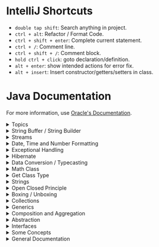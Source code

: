 # IntelliJ Shortcuts

* `double tap shift`: Search anything in project. 
* `ctrl + alt`: Refactor / Format Code.
* `ctrl + shift + enter`: Complete current statement.
* `ctrl + /`: Comment line.
* `ctrl + shift + /`: Comment block.
* `hold ctrl + click`: goto declaration/definition.
* `alt + enter`: show intended actions for error fix.
* `alt + insert`: Insert constructor/getters/setters in class.



# Java Documentation

For more information, use [Oracle's Documentation](https://docs.oracle.com/javase/tutorial/index.html).


<details>
<summary>Topics</summary>

</details>

<details>
<summary>String Buffer / String Builder</summary>

* When using a String, if we try to update the value of an existing String, then instead of updating, it will create a 
  new String. which is not efficient.
* String Buffer and String builder classes are same in terms of implementation.
* The only difference is that String Buffer is `thread safe`, which means they can be used while working with multiple
  threads, which means that if one thread is accessing the String, the other thread has to wait.
* String builder is `not thread safe`.

      // Instantiation and appending
      StringBuffer sbf = new StringBuffer("Osama");
      sbf.append(" Khan");
      System.out.println(sbf);
      
      // Replacing
      sbf.replace(0, 5, "Taha");
      System.out.println(sbf);
      
      // Deleting
      sbf.delete(5, 10);
      System.out.println(sbf);


</details>




<details>
<summary>Streams</summary>

### Streams

Visit the [Page](https://stackify.com/streams-guide-java-8/) or [Video](https://www.youtube.com/watch?v=Q93JsQ8vcwY) for more.

* A simple enum is created:

      public enum Gender {
          MALE, FEMALE
      }

* A person class:

      public class Person {
          private String name;
          private int age;
          private Gender gender;
      
          @Override
          public String toString() {
              return "Person{" +
                      "name='" + name + '\'' +
                      ", age=" + age +
                      ", gender=" + gender +
                      '}';
          }
      
          public Person(String name, int age, Gender gender) {
              this.name = name;
              this.age = age;
              this.gender = gender;
          }
      
          public String getName() {
              return name;
          }
      
          public void setName(String name) {
              this.name = name;
          }
      
          public int getAge() {
              return age;
          }
      
          public void setAge(int age) {
              this.age = age;
          }
      
          public Gender getGender() {
              return gender;
          }
      
          public void setGender(Gender gender) {
              this.gender = gender;
          }
      }

* Main Function with all the operations:

      public static List<Person> getPeople() {
          return List.of(
              new Person("Osama Khan", 23, Gender.MALE),
              new Person("Fatima Khan", 10, Gender.FEMALE),
              new Person("Hadi Rehman", 25, Gender.MALE),
              new Person("Alina Khan", 67, Gender.FEMALE),
              new Person("Uzair Shah", 45, Gender.MALE),
              new Person("Zeb Khan", 83, Gender.FEMALE),
              new Person("Usman Khan", 102, Gender.MALE),
              new Person("Anar Gul", 96, Gender.MALE)
          );
      }

      public static void main(String[] args) {
      // write your code here
    
            List<Person> people = getPeople();
    
            // Imperative approach means doing stuff using loops and stuff.
            // Declarative Approach means using streams.
    
            // Filtering using streams
            System.out.println("------------ Filtering using streams ------------");
            List<Person> females = people.stream()
                    .filter(person -> person.getGender().equals(Gender.FEMALE))
                    .collect(Collectors.toList());
            females.forEach(System.out::println);
            System.out.println();
    
            // Sorting stuff Ascending
            System.out.println("------------ Sorting stuff Ascending ------------");
            List<Person> sortedWithAge = people.stream()
                    .sorted(Comparator.comparing(Person::getAge))
                    .collect(Collectors.toList());
            sortedWithAge.forEach(System.out::println);
            System.out.println();
    
            // Sorting stuff Descending
            System.out.println("------------ Sorting stuff Descending ------------");
            List<Person> sortedWithAgeDescending = people.stream()
                    .sorted(Comparator.comparing(Person::getAge).reversed())
                    .collect(Collectors.toList());
            sortedWithAgeDescending.forEach(System.out::println);
            System.out.println();
    
            // All Match Ex. Everyone in this list that has an age greater than 50
            System.out.println("------------ All Match ------------");
            boolean allMatchExample = people.stream()
                    .allMatch(person -> person.getAge() > 5);
            System.out.println(allMatchExample);
            System.out.println();
    
            // All Match Ex. Everyone in this list that has an age greater than 5
            System.out.println("------------ Any Match ------------");
            boolean anyMatchExample = people.stream()
                    .anyMatch(person -> person.getAge() > 120);
            System.out.println(anyMatchExample);
            System.out.println();
    
            // All Match Ex. Everyone in this list that has an age greater than 5
            System.out.println("------------ None Match ------------");
            boolean noneMatchExample = people.stream()
                    .noneMatch(person -> person.getName().equals("John"));
            System.out.println(noneMatchExample);
            System.out.println();
    
            // Max
            System.out.println("------------ Max ------------");
            people.stream()
                    .max(Comparator.comparing(Person::getAge))
                    .ifPresent(System.out::println);
            System.out.println();
    
            // Min
            System.out.println("------------ Min ------------");
            people.stream()
                    .min(Comparator.comparing(Person::getAge))
                    .ifPresent(System.out::println);
            System.out.println();
    
            // Grouping
            System.out.println("------------ Grouping ------------");
            Map<Gender, List<Person>> groupByGender = people.stream()
                    .collect(Collectors.groupingBy(Person::getGender));
            groupByGender.forEach((gender, people1) -> {
                System.out.println(gender);
                people1.forEach(System.out::println);
                System.out.println();
            });
    
            // Example: out of all females, print the name of female with the lowest age.
            System.out.println("------------ Example ------------");
            Optional<String> youngestFemaleAge = people.stream()
                    .filter(person -> person.getGender().equals(Gender.FEMALE))
                    .min(Comparator.comparing(Person::getAge))
                    .map(Person::getName);
            youngestFemaleAge.ifPresent(System.out::println);
            System.out.println();
      }


</details>


<details>
<summary>Date, Time and Number Formatting</summary>

### Date, Time, Currency and Number Formatting
  
* Symbol Representation.

  M = `month`, m = `minute`, y = `year`, d = `day`, s = `second`, h = `hour`, E = `dayName`


* Creating a new Locale

      // Create a default locale
      Locale usLocale = Locale.US; // prints: en_US
      
      // Create a Locale if not available by default
      Locale myLocale = new Locale("en", "IN"); // prints: en_IN

* Print a date using a locale

      DateFormat df_US = DateFormat.getDateInstance(DateFormat.DEFAULT, Locale.US);
      System.out.println(df_US.format(new Date())); // prints: Jan 14, 2021

      DateFormat df_UK = DateFormat.getDateInstance(DateFormat.DEFAULT, Locale.UK);
      System.out.println(df_UK.format(new Date())); // prints: 14 Jan 2021


* Printing Currencies with locale

      NumberFormat x = NumberFormat.getCurrencyInstance(Locale.US);
      Locale indiaLocale = new Locale("en", "IN");
      Locale pakLocale = new Locale("en", "PK");

      NumberFormat us     = NumberFormat.getCurrencyInstance(Locale.US);
      NumberFormat india  = NumberFormat.getCurrencyInstance(indiaLocale);
      NumberFormat china  = NumberFormat.getCurrencyInstance(Locale.CHINA);
      NumberFormat france = NumberFormat.getCurrencyInstance(Locale.FRANCE);
      NumberFormat pak = NumberFormat.getCurrencyInstance(pakLocale);
      
      System.out.println("US: "     + us.format(12000));
      System.out.println("India: "  + india.format(12000));
      System.out.println("China: "  + china.format(12000));
      System.out.println("France: " + france.format(12000));
      System.out.println("Pakistan: " + pak.format(12000));


* Date and time classes and their instantiations are shown below:

      // Local date class
      LocalDate ld = LocalDate.now(); // get current date
      LocalDate ld2 = LocalDate.of(2021, Month.JANUARY, 13); // using month as an enum
      LocalDate ld3 = LocalDate.of(2021, 1, 13);
      System.out.println(ld2);
  
      // Local Time class
      LocalTime lt = LocalTime.now();
      LocalTime lt2 = LocalTime.of(9, 6, 3);
      System.out.println(lt);
  
      // Local date time class
      LocalDateTime ldt = LocalDateTime.now();
      System.out.println(ldt.toString());
  
      // Instant, quite similar to local date time, but with zone
      Instant i = Instant.now();
      ZonedDateTime zdt = i.atZone(ZoneId.of("Asia/Kolkata"));
      System.out.println(zdt);
  
      // creates a locale.
      Locale l = new Locale("en", "pk");
      System.out.println("locale language: " + l.getDisplayLanguage());
      System.out.println("locale Country: " + l.getDisplayCountry());

* A function that takes a date and locale, returns date in the required format:

      public static String getFormattedDate(LocalDate date, Locale locale) throws DateTimeException, NoLocaleFoundException, ParseException {
          DateFormat currentFormat = new SimpleDateFormat("yyyy-MM-dd");
          if (locale.getCountry().equals("UK")) {
              DateFormat targetDateFormat = new SimpleDateFormat("dd-MM-yyyy");
               return targetDateFormat.format(currentFormat.parse(date.toString()));
          } else if (locale.getCountry().equals("US")) {
              DateFormat targetDateFormat = new SimpleDateFormat("MM-dd-yyyy");
              return targetDateFormat.format(currentFormat.parse(date.toString()));
          } else {
              throw new NoLocaleFoundException("The Given locale is not available.");
          }
      }

      // Calling the above function in main class.
      try {
          System.out.println("US DateFormat: " + getFormattedDate(LocalDate.now(), new Locale("en", "us")));
          System.out.println("UK DateFormat: " + getFormattedDate(LocalDate.now(), new Locale("en", "uk")));
      } catch (Exception ex) {
          System.out.println("Exception occurred: " + ex.getMessage());
      }

* A function that takes a number and rounds off the number upto given decimal places:

      // String buffer, Fix this.
      public static double getFormattedNumber(double number, int decimalPlaces)
        throws NumberFormatException {
          BigDecimal bigDecimal = new BigDecimal(Double.toString(number));
          bigDecimal = bigDecimal.setScale(decimalPlaces, RoundingMode.HALF_UP);
          return bigDecimal.doubleValue();
      }
    
      // calling the above funtion in main 
      try {
          System.out.println("Formatted Number: " + getFormattedNumber(24.45546, 1));
      } catch (Exception ex) {
          System.out.println("Exception occurred: " + ex.getMessage());
      }




</details>


<details>
<summary>Exceptional Handling</summary>

### Exceptional Handling

* Exceptions are handled by simply adding try-catch-finally block on the code in which the exception
can occur:

      try {
          int[] x = {1, 2};
          System.out.println(x[4]);
      } catch (ArrayIndexOutOfBoundsException ar_ex) {
          System.out.println("Index of array is out of bounds: " + ar_ex);
      } catch (Exception ex) {
          System.out.println("There is an Exception: " + ex);
      } finally {
          System.out.println("Close Connection");
      }

* `Note:` "Finally" always gets executed, even is exception is caught or not.
* We can catch specific exceptions by using their name in the catch block or just handle any exception by using Exception in the catch block.
* We can through an exception on runtime to handle it:

      try {
          int x = 0;
          int y = 10 / x;
  
          if (x == 0) {
              throw new Exception();
          }
      } catch (Exception ex) {
          System.out.println("Exception occurred: " + ex.getMessage());
      }

* We can also create our own custom exceptions.

      public class YCannotBeZero extends Exception {
          public YCannotBeZero(String message) {
              super(message);
          }
      }
  
* Now we can throw this exception. 
  
      try {
          float x = 20;
          float y = 10 - x;

          if (y < 0) {
              throw new YCannotBeZero("Y cannot be less than 0");
          }
      } catch (YCannotBeZero | AnyOtherException ex) {
          System.out.println("Exception occurred: " + ex.getMessage());
      }

* We can also specify or mark functions if they can through some exceptions

      public void main getData(int id) throws IOException, IndexOutOfBoundsException {
          // Code
      }

</details>

<details>
<summary>Hibernate</summary>

### 1. Setup MySQL

* Install MySQL.
* Open CMD in the `C:\Program Files\MySQL\MySQL Server 8.0\bin` path, and enter the following command:

      mysql -u root -p

* It will ask for a password, enter the password and now we have access to MySQL.
* Now create a user to access the database using the following command.

      CREATE USER 'dbadmin'@'localhost' IDENTIFIED BY 'password';

* Once the user is created, you can check if the user exists by using the following command:

      SELECT user FROM mysql.user;

* Now create a database using the following query:
  
      CREATE DATABASE testdb;
  
* Create a table using the following query. Make sure to select the database using `use databaseName` command to select the database for table creation.
  
      CREATE TABLE Employee (
        firstName VARCHAR(30) NOT NULL, 
        lastName VARCHAR(30) NOT NULL, 
        employeeId INT UNSIGNED NOT NULL PRIMARY KEY
      );

  The `show tables` command will show all tables in the database, and `describe tablename` command will show details of the table.


* Now we have to give privileges to the user that we just created in order to access the database. use the query below to assign privileges.

       GRANT ALL PRIVILEGES ON testdb.employee TO 'dbadmin'@'localhost' WITH GRANT OPTION;

* To check the privileges of a user, use the following query:

      SHOW GRANTS FOR 'dbadmin'@'localhost';

### 2. Setup Classes

* Create a new XML file called `persistence.xml` inside the `main/resources/META-INF` folder.
* Add the following contents in the `persistence.xml` file:

      <?xml version="1.0" encoding="UTF-8" ?>
      
      <persistence version="2.0"
      xmlns="http://java.sun.com/xml/ns/persistence" xmlns:xsi="http://www.w3.org/2001/XMLSchema-instance"
      xsi:schemaLocation="http://java.sun.com/xml/ns/persistence http://java.sun.com/xml/ns/persistence/persistence_2_0.xsd">
      
          <!-- Define a name used to get an entity manager. Define that you will
          complete transactions with the DB  -->
          <persistence-unit name="JavaTraining" transaction-type="RESOURCE_LOCAL">
      
              <!-- Define the class for Hibernate which implements JPA -->
              <provider>org.hibernate.jpa.HibernatePersistenceProvider</provider>
              <!-- Define the object that should be persisted in the database -->
              <class>com.contour.hibernate.Employee</class>
              <properties>
                  <!-- Driver for DB database -->
                  <property name="javax.persistence.jdbc.driver" value="com.mysql.jdbc.Driver" />
                  <!-- URL for DB -->
                  <property name="javax.persistence.jdbc.url" value="jdbc:mysql://localhost/testdb" />
                  <!-- Username -->
                  <property name="javax.persistence.jdbc.user" value="dbadmin" />
                  <!-- Password -->
                  <property name="javax.persistence.jdbc.password" value="admin" />
              </properties>
          </persistence-unit>
      </persistence>

  Note that the contents in the persistence.xml file contains information about the user, database, classes etc
  

* Now add a class, which will be served as an entity in relation with the database.

      import javax.persistence.*;
      import java.io.Serializable;
      
      @Entity(name = "employee")
      @Table(name = "employee")
      public class Employee implements Serializable {
      
          // Properties
      
          @Id
          @Column(name = "employeeId", unique = true)
          private int employeeId;
      
          @Column(name = "firstName", nullable = false)
          private String firstName;
      
          @Column(name = "lastName", nullable = false)
          private String lastName;
      
      
          // Getters and Setters
          public int getEmployeeId() { return employeeId; }
          public void setEmployeeId(int employeeId) { this.employeeId = employeeId; }
          public String getFirstName() { return firstName; }
          public void setFirstName(String firstName) { this.firstName = firstName; }
          public String getLastName() { return lastName; }
          public void setLastName(String lastName) { this.lastName = lastName; }
      
      }

* Now add a repository class to perform CRUD operations on the entity:
* An example repository class with main function is shown below:

      import javax.persistence.*;
      import java.util.*;
    
      public class Main {
      
          // Creating Entity Manager
          private static final EntityManagerFactory ENTITY_MANAGER_FACTORY = Persistence
                  .createEntityManagerFactory("JavaTraining");
      
          // CRUD Operations
          public static void addEmployee(int id, String firstName, String lastName) {
              EntityManager em = ENTITY_MANAGER_FACTORY.createEntityManager();
              EntityTransaction et = null;
              try {
                  et = em.getTransaction();
                  et.begin();
                  Employee emp = new Employee();
                  emp.setEmployeeId(id);
                  emp.setFirstName(firstName);
                  emp.setLastName(lastName);
                  em.persist(emp);
                  et.commit();
              } catch (Exception ex) {
                  if (et != null) {
                      et.rollback();
                  }
                  ex.printStackTrace();
              } finally {
                  em.close();
              }
          }
      
          public static void getEmployee(int id) {
              EntityManager em = ENTITY_MANAGER_FACTORY.createEntityManager();
              String query = "SELECT e FROM employee e WHERE e.employeeId = :empId";
              TypedQuery<Employee> tq = em.createQuery(query, Employee.class);
              tq.setParameter("empId", id);
              Employee emp = null;
              try {
                  emp = tq.getSingleResult();
                  System.out.println(emp.getFirstName() + " " + emp.getLastName());
              } catch (NoResultException exception) {
                  exception.printStackTrace();
              } finally {
                  em.close();
              }
          }
      
          public static void getEmployees() {
              EntityManager em = ENTITY_MANAGER_FACTORY.createEntityManager();
              String query = "SELECT e FROM employee e WHERE e.employeeId IS NOT NULL";
              TypedQuery<Employee> tq = em.createQuery(query, Employee.class);
              List<Employee> emps;
              try {
                  emps = tq.getResultList();
                  for (Employee e : emps) {
                      System.out.println(e.getFirstName() + " " + e.getLastName());
                  }
              } catch (NoResultException exception) {
                  exception.printStackTrace();
              } finally {
                  em.close();
              }
          }
      
          public static void updateFirstNameOfEmployee(int id, String firstName) {
              EntityManager em = ENTITY_MANAGER_FACTORY.createEntityManager();
              EntityTransaction et = null;
              Employee emp = null;
              try {
                  et = em.getTransaction();
                  et.begin();
                  emp = em.find(Employee.class, id);
                  emp.setFirstName(firstName);
                  em.persist(emp);
                  et.commit();
              } catch (Exception ex) {
                  if (et != null) {
                      et.rollback();
                  }
                  ex.printStackTrace();
              } finally {
                  em.close();
              }
          }
      
          public static void deleteEmployee(int id) {
              EntityManager em = ENTITY_MANAGER_FACTORY.createEntityManager();
              EntityTransaction et = null;
              Employee emp = null;
              try {
                  et = em.getTransaction();
                  et.begin();
                  emp = em.find(Employee.class, id);
                  em.remove(emp);
                  et.commit();
              } catch (Exception ex) {
                  if (et != null) {
                      et.rollback();
                  }
                  ex.printStackTrace();
              } finally {
                  em.close();
              }
          }
      
      
      
          public static void main(String[] args) {
          // write your code here
      
              // Testing Hibernate
      
               // Adding data
               addEmployee(1, "Osama", "Khan");
               addEmployee(2, "Aamir", "Hanif");
               addEmployee(3, "Hadi", "Rehman");
      
              // Getting single employee by Id
              getEmployee(1);
              getEmployee(2);
              getEmployee(3);
      
              // Getting all employees
              getEmployees();
      
              // Updating
               updateFirstNameOfEmployee(3, "Tariq");
      
              // Deletion
              deleteEmployee(3);
      
              ENTITY_MANAGER_FACTORY.close();
          }
      
      }



</details>

<details>
<summary>Data Conversion / Typecasting</summary>

## Data Conversion / Typecasting

* ### Implicit Casting
  
Implicit casting means automatic conversion of one data type to another. see the example below:

    short x = 2;
    int y = x + 2;

According to the above example, we can simply fit `short(2 bytes)` inside an `int(4 bytes)` without any error and conversion.

Hierarchy: `byte > short > int > long > float > double`

`Note: ` There is no data loss in implicit casting.

* ### Explicit Casting

Consider the example below:

    double x = 1.1;
    int y = x + 2; // error
    int y = (int)x + 2; // explicit.

In the above example, we are trying to fit `double(8 bytes)` in an `int(4 bytes)`, which does not make any sense, and we are also getting an error. 

We can force the conversion by using explicit typecasting. In this way, we are taking the most significant 4 bytes 
of a double and fitting it in an integer, and the remaining 4 bytes of double are lost.

`Note: ` There is data loss in explicit casting.

* ### Conversion of Strings

Converting any primitive type into an integer :

      int no = 12;
      String.valueOf(no); // Good
      Integer.toString(no); // Good
      "" + no; // not a good practice

Converting String to any primitive type. Use `PremitiveDatatypeName.parseDTName(strValue)`:

      String myString = "1234";
      int foo = Integer.parseInt(myString);

</details>


<details>
<summary>Math Class</summary>

## Math Class

* Use the following link for [Math](https://docs.oracle.com/javase/8/docs/api/java/lang/Math.html) class documentation.

</details>


<details>
<summary>Get Class Type</summary>

### Get Class Type

    String x = "123";
    
    System.out.println(x.getClass()); // prints: class java.lang.String 
    System.out.println(x.getClass().getSimpleName()); // prints: String 
    System.out.println(x instanceof String); // prints: true

</details>

<details>
<summary>Strings</summary>

### Strings

    System.out.println("apple".compareTo("banana")); // prints: -1
    System.out.println("apple".compareTo("apple")); // prints: 0
    if ("apple" == "apple") {} // Compares addresses of strings
    if ("apple".equals("apple")) {} // Compares values of strings

</details>

<details>
<summary>Open Closed Principle</summary>

### Open Closed Principle
Open closed principle states that, a class is `open for extention` and `Closed for modification`.
The example below shows a convert class with a `convertToXML()` method. let's say we have to add a much better method called `convertTOJSON()`. So we can add another function in the same class which is against the open closed principle as we are modifying the class. The class could be an alrady tested class and we may add a bug by modifying it. so we can extend it and add another class that holds `convertToJSON()` function.

    public class Convert {
    
        public void ConvertToXML() {
            System.out.println("Converting data to XML");
        }

        // public void ConvertToJSON() {} // Against OPEN CLOSED PRINCIPLE
    
    }

    public class ConvertToJson extends Convert {
    
        public void convertToJSON() {
            System.out.println("Convert data to JSON");
        }
    
    }

</details>

<details>
<summary>Boxing / Unboxing</summary>

### Boxing / Unboxing

Boxing and Unboxing is explained in the example below.

    public class Person {
    
        protected String name;
    
        public String getName() {
            return this.name;
        }
    
    }

    public class Employee extends Person {
    
        private int salary;

        public int getSalary() {
            return salary;
        }
    
    }

    public static void main(String[] args) {
	// write your code here

        // Normal Instantiations
        Person P = new Person();
        Employee E = new Employee();

        // Instantiations with parent classes/interfaces.
        Object OP = new Person(); // Object is the parent of every class.
        Person PE = new Employee();

        // Accessing methods
        P.getName(); // allowed
        P.getSalary(); // getSalary() is a method in employee, not allowed (error)
        O.getName(); // Not allowed.

        // To make a parent object access the child's method, use typecasting
        ((Person)O).getName(); // Now this will work.
        ((Employee)P).getSalary(); // Now this will work.
        
    }

</details>

<details>
<summary>Collections</summary>

### Collections

`Java Collection Framework`: Collections are the containers that group multiple items in a single group. Store and manipulate data at realtime.

`Collection Framework Hierarchy`: The images below shows the hierarchy:

![](images/LinearCollection.PNG)
![](images/Map.PNG)

* #### ArrayList
  
      // Store only Integers
      ArrayList<Integer> integerList = new ArrayList<Integer>();
      integerList.add(1);
      integerList.add(2);
      integerList.add(3);
      integerList.add(4);
      integerList.add(5);
  
      // Store dynamic data
      ArrayList list = new ArrayList(); // OR // ArrayList<Object> list = new ArrayList<Object>();
      list.add("osama");
      list.add(21);
      list.add(12.90);
  
      // Printing
      System.out.println("Integer List: " + integerList);
      System.out.println("Integer List: " + list);
  
      // getting data from arraylist
      int age = integerList.get(0);
      Object data = list.get(0); // using object since we don't know the type.
      System.out.println(age + " " + data);
  
      // Updating values
      list.set(0, "hadi");
      System.out.println("New List: " + list);
  
      // Contains function
      System.out.println(list.contains(12.9));
  
      // iteration
      for (short i = 0; i < list.size(); i++) {
          System.out.print(list.get(i) + " ");
      }
  
      // iteration using enhanced for loop
      for (Object o : list) {
          System.out.print(o + " ");
      }
  
      // printing using iterator
      Iterator<Integer> it = integerList.iterator();
      // System.out.print(it.next() + " ");
      // System.out.print(it.next() + " ");
      // System.out.print(it.next() + " ");
  
      // iterating through interator, removing element
      while (it.hasNext()) {
          int num = it.next();
          if (num == 4) {
              it.remove();
          }
      }
      System.out.println(integerList);

* #### HashMap
  
      // Creating hashmap
      // It contains other functions just like arraylist.
      // Hashmaps do not have an order
      HashMap<String, Integer> hm = new HashMap<String, Integer>();
      hm.put("osama", 123);
      hm.put("hadi", 12);
      hm.put("aamir", 1);
      System.out.println(hm);
      System.out.println(hm.get("hadi"));
      hm.remove("aamir");
      System.out.println(hm);
      System.out.println(hm.containsKey("osama"));
      System.out.println(hm.containsValue(123));
      hm.replace("hadi", 3434);
      System.out.println(hm);
      System.out.println(hm.keySet());


</details>

<details>
<summary>Generics</summary>

### Generics

</details>

<details>
<summary>Composition and Aggregation</summary>

### Composition Code Example

    class Floors {
      int rooms; // just for understanding
    }
    
    class Building {

        // this should be final.
        private final Floors[] floors;
        
        // Creating instance inside class. Cannot be passed through args.
        public Building() {
            this.floors = new Floors[5];
        }
    }

### Aggregation Code Example

    class Door {
        int hp;
    }
    
    class Car {
        // Not final
        private Door[] doors;
    
        // Passing doors from args for aggregation
        public Car(Door[] doors) {
            this.doors = doors;
        }
    }

</details>


<details>
<summary>Abstraction</summary>

### Abstraction

* For a class to be abstract, at least one method should be abstract. We can also mark a class abstract.
* Classes that are abstract might not have a definition, but the definition is overriden by a child class.
* A method is marked abstract because its definition is meant to be defined by its child class.
* Abstract methods cannot have a body.

      abstract class A {
      
          // Abstract method cannot have a body.
          public abstract void abstractMethod();
      
          // Non Abstract method.
          public void printName() {
              System.out.println("Printing Class A!");
          }
      
      }
      
      // You have to mark this class abstract or define abstractMethod().
      abstract class B extends A {
      
          // This class does not define abstractMethod() from class A.
      
          // Non Abstract method.
          @Override
          public void printName() {
              System.out.println("Printing Class B!");
          }
      
      }
      
      class C extends B {
      
          // For this to implement, we need to mark Class B as Abstract.
          @Override
          public void abstractMethod() {
              System.out.println("Abstract Method!");
          }
      }

</details>


<details>
<summary>Interfaces</summary>

### Interfaces

* Functions declared in an interface should be defined in the class.
* If a class implements more than 1 interfaces, than all the functions from both the interfaces should be defined.
* It is a good practise to declare all the abstract methods in interfaces. Declaring normal methods in interface is not a good practise.

      public interface IWork {
          public abstract void code();
          public void attendMeeting();
      }

      public interface IExercise {
          public void walk();
          public void run();
      }

      public abstract class Person implements IExercise, IWork {
          @Override
          public void walk() {}
      
          @Override
          public void run() {}
      
          @Override
          public void attendMeeting() {}
      }

      public class Employee extends Person {   
          @Override
          public void code() {
              System.out.println("Code!");
          }
      }

</details>


<details>
<summary>Some Concepts</summary>

## Some Concepts

Difference between == and .equals()

    String s1 = new String("osama");
    String s2 = new String("osama");
    System.out.println(s2 == s1); // false, == checks memory address, reference
    System.out.println(s1.equals(s2)); // true, check values

Arrays

    int[] arr1 = new int[] {1, 2, 3, 4, 5};
    System.out.println(Arrays.toString(arr1));

Multi-dimensional arrays

    int [][] arr = new int [2][2];
    arr[0][0] = 4;
    System.out.println(Arrays.deepToString(arr));

Implicit Casting, Automatic casting, no data loss

    // byte > short > int > long > float > double
    short x = 1;
    int y = x + 2;
    System.out.println(y);

Explicit casting, data loss

    float f = 56.4f;
    int g = (int)f + 4;
    System.out.println(g);

Explicit casting for strings

    String num = "123";
    int numToInt = Integer.parseInt(num);
    System.out.println(numToInt);
    String numToString = String.valueOf(numToInt);
    System.out.println(numToString);

Reading input using scanner class

    Scanner scanner = new Scanner(System.in);
    System.out.print("Enter Number: ");
    int number = scanner.nextInt(); // this line reads the input based on the data type.
    System.out.println("Number is: " + number);

For reading strings

    System.out.print("Name: ");
    String name = scanner.next();
    System.out.println(name);

For reading complete lines

    System.out.print("Full Name: ");
    String fullName = scanner.nextLine().trim(); //.trim() removes blank spaces before and after strings
    System.out.println(fullName);

</details>

<details>
<summary>General Documentation</summary>

## Variables

 * ###  4 types of variables
    1. Instance variables: These are non-static variables declared as fields in classes.
    2.  class variables: static variables that are only for the class and not for the objects.
    3. local variables: local variables are simple declared variables.
    4. Parameters: these are the variables that are passed as an argument in a function.

 * ### Naming conventions
    1. java is case-sensitive.
    2. begin the name with a letter instead of an _, or a number or $ sign.
    3. use pascal casing for Classes, Interfaces and camelCasing for variables.
    4. while declaring constants/final, caps all letters and add _ in gaps e.g. static final int BIKE_SPEED;

 * ### Primitive data-types
    1. byte     8-bit       0
    2. short    16-bit      0
    3. int      32-bit      0
    4. long     64-bit      0L
    5. float    32-bit      0.0f
    6. double   64-bit      0.0d
    7. boolean  2-bit       false
    8. char     4-bit       0000
    9. String is not a data-type, it's a class.
    
## Arrays

* ### Arrays Demo
        // Arrays
        // declares an array of integers
        int[] anArray;
    
        // allocates memory for 10 integers
        anArray = new int[10];
    
        // initialize first element
        anArray[0] = 100;
    
        // initialize second element
        anArray[1] = 200;
    
        // and so forth
        anArray[2] = 300;
        anArray[3] = 400;
        anArray[4] = 500;
        anArray[5] = 600;
        anArray[6] = 700;
        anArray[7] = 800;
        anArray[8] = 900;
        anArray[9] = 1000;
    
        System.out.println("Element at index 0: " + anArray[0]);
        System.out.println("Element at index 1: " + anArray[1]);
        System.out.println("Element at index 2: " + anArray[2]);
        System.out.println("Element at index 3: " + anArray[3]);
        System.out.println("Element at index 4: " + anArray[4]);
        System.out.println("Element at index 5: " + anArray[5]);
        System.out.println("Element at index 6: " + anArray[6]);
        System.out.println("Element at index 7: " + anArray[7]);
        System.out.println("Element at index 8: " + anArray[8]);
        System.out.println("Element at index 9: " + anArray[9]);

* ### Declare arrays of other types

        // declare arrays of other types
  
        byte[] anArrayOfBytes;
        short[] anArrayOfShorts;
        long[] anArrayOfLongs;
        float[] anArrayOfFloats;
        double[] anArrayOfDoubles;
        boolean[] anArrayOfBooleans;
        char[] anArrayOfChars;
        String[] anArrayOfStrings;

* ### Syntax for assigning values to arrays

        //Alternatively, you can use the shortcut syntax to create and initialize an array:
        
        int[] anArray = {
            100, 200, 300,
            400, 500, 600,
            700, 800, 900, 1000
        };
* ### Multi-dimensional arrays
    In the Java programming language, a multidimensional array is an array whose components are themselves arrays. This is unlike arrays in C or Fortran. A consequence of this is that the rows are allowed to vary in length, as shown in the following MultiDimArrayDemo program:

        class MultiDimArrayDemo {
            public static void main(String[] args) {
    
                String[][] names = {
                    {"Mr. ", "Mrs. ", "Ms. "},
                    {"Smith", "Jones"}
                };
    
                // Mr. Smith
                System.out.println(names[0][0] + names[1][0]);
    
                // Ms. Jones
                System.out.println(names[0][2] + names[1][1]);
            }
        }

* ### Copying arrays
  The following program, ArrayCopyDemo, declares an array of char elements, spelling the word "decaffeinated." It uses the System.arraycopy method to copy a subsequence of array components into a second array:

        class ArrayCopyDemo {
            public static void main(String[] args) {
                char[] copyFrom = { 'd', 'e', 'c', 'a', 'f', 'f', 'e',
                                    'i', 'n', 'a', 't', 'e', 'd' };
                char[] copyTo = new char[7];
        
                System.arraycopy(copyFrom, 2, copyTo, 0, 7);
                System.out.println(new String(copyTo));
            }
        }

    The output from this program is:
  
        caffein

* ### Array Manipulations
    Arrays are a powerful and useful concept used in programming. Java SE provides methods to perform some of the most common manipulations related to arrays. For instance, the ArrayCopyDemo example uses the arraycopy method of the System class instead of manually iterating through the elements of the source array and placing each one into the destination array. This is performed behind the scenes, enabling the developer to use just one line of code to call the method.

    For your convenience, Java SE provides several methods for performing array manipulations (common tasks, such as copying, sorting and searching arrays) in the java.util.Arrays class. For instance, the previous example can be modified to use the copyOfRange method of the java.util.Arrays class, as you can see in the ArrayCopyOfDemo example. The difference is that using the copyOfRange method does not require you to create the destination array before calling the method, because the destination array is returned by the method:

        class ArrayCopyOfDemo {
            public static void main(String[] args) {
        
                char[] copyFrom = {'d', 'e', 'c', 'a', 'f', 'f', 'e',
                    'i', 'n', 'a', 't', 'e', 'd'};
                    
                char[] copyTo = java.util.Arrays.copyOfRange(copyFrom, 2, 9);
                
                System.out.println(new String(copyTo));
            }
        }
    As you can see, the output from this program is the same (caffein), although it requires fewer lines of code. Note that the second parameter of the copyOfRange method is the initial index of the range to be copied, inclusively, while the third parameter is the final index of the range to be copied, exclusively. In this example, the range to be copied does not include the array element at index 9 (which contains the character a).

    Some other useful operations provided by methods in the java.util.Arrays class, are:

1. Searching an array for a specific value to get the index at which it is placed (the binarySearch method).
2. Comparing two arrays to determine if they are equal or not (the equals method).
3. Filling an array to place a specific value at each index (the fill method).
4. Sorting an array into ascending order. This can be done either sequentially, using the sort method, or concurrently, using the parallelSort method introduced in Java SE 8. Parallel sorting of large arrays on multiprocessor systems is faster than sequential array sorting.


## Operators

* ### Assignment Operators
  It is represented by =, and it is normally used to assign a value to a variable.

      int speed = 0;
      float height = 1.7f;
  
* ### Arithmetic Operators
  `+`, `-`, `/`, `*`, `%` are the arithmetic operators. + can be used to concatenate strings.
  
* ### Unary Operators
  1. `+` indicates that the number is positive.
  2. `-` indicates that the number is negative.
  3. `++` increment
  4. `--` decrement
  5. `!` Logical compliment
  
* ### Equality and relational operators
  1. `==`
  2. `!=`
  3. `>`
  4. `>=`
  5. `<`
  6. `<=`

* ### Conditional Operators
  1. `&&` 
  2. `||`
  
* ###  The Type Comparison Operator instanceof
  The instanceof operator compares an object to a specified type. You can use it to test if an object is an instance of a class, an instance of a subclass, or an instance of a class that implements a particular interface.

  The following program, InstanceofDemo, defines a parent class (named Parent), a simple interface (named MyInterface), and a child class (named Child) that inherits from the parent and implements the interface.

      class InstanceofDemo {
        public static void main(String[] args) {
              Parent obj1 = new Parent();
              Parent obj2 = new Child();
      
              System.out.println("obj1 instanceof Parent: "
                  + (obj1 instanceof Parent));
              System.out.println("obj1 instanceof Child: "
                  + (obj1 instanceof Child));
              System.out.println("obj1 instanceof MyInterface: "
                  + (obj1 instanceof MyInterface));
              System.out.println("obj2 instanceof Parent: "
                  + (obj2 instanceof Parent));
              System.out.println("obj2 instanceof Child: "
                  + (obj2 instanceof Child));
              System.out.println("obj2 instanceof MyInterface: "
                  + (obj2 instanceof MyInterface));
          }
      }
  
      class Parent {}
      class Child extends Parent implements MyInterface {}
      interface MyInterface {}

  Output:

      obj1 instanceof Parent: true
      obj1 instanceof Child: false
      obj1 instanceof MyInterface: false
      obj2 instanceof Parent: true
      obj2 instanceof Child: true
      obj2 instanceof MyInterface: true
  
  When using the instanceof operator, keep in mind that null is not an instance of anything.



* ### Bitwise and bitshift operators

  1. `&` AND 
  2. `|` OR
  3. `^` XOR


</details>



